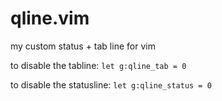 # qline.vim
my custom status + tab line for vim

to disable the tabline: `let g:qline_tab = 0`

to disable the statusline: `let g:qline_status = 0`

